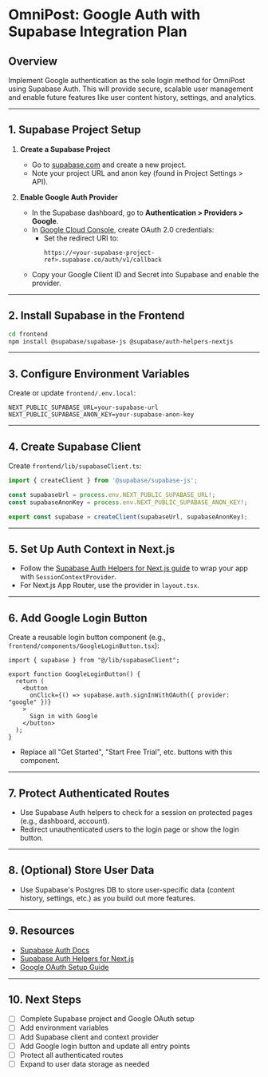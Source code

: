 # OmniPost: Google Auth with Supabase Integration Plan

## Overview
Implement Google authentication as the sole login method for OmniPost using Supabase Auth. This will provide secure, scalable user management and enable future features like user content history, settings, and analytics.

---

## 1. Supabase Project Setup

1. **Create a Supabase Project**
   - Go to [supabase.com](https://supabase.com) and create a new project.
   - Note your project URL and anon key (found in Project Settings > API).

2. **Enable Google Auth Provider**
   - In the Supabase dashboard, go to **Authentication > Providers > Google**.
   - In [Google Cloud Console](https://console.cloud.google.com/apis/credentials), create OAuth 2.0 credentials:
     - Set the redirect URI to:
       ```
       https://<your-supabase-project-ref>.supabase.co/auth/v1/callback
       ```
   - Copy your Google Client ID and Secret into Supabase and enable the provider.

---

## 2. Install Supabase in the Frontend

```bash
cd frontend
npm install @supabase/supabase-js @supabase/auth-helpers-nextjs
```

---

## 3. Configure Environment Variables

Create or update `frontend/.env.local`:
```
NEXT_PUBLIC_SUPABASE_URL=your-supabase-url
NEXT_PUBLIC_SUPABASE_ANON_KEY=your-supabase-anon-key
```

---

## 4. Create Supabase Client

Create `frontend/lib/supabaseClient.ts`:
```ts
import { createClient } from '@supabase/supabase-js';

const supabaseUrl = process.env.NEXT_PUBLIC_SUPABASE_URL!;
const supabaseAnonKey = process.env.NEXT_PUBLIC_SUPABASE_ANON_KEY!;

export const supabase = createClient(supabaseUrl, supabaseAnonKey);
```

---

## 5. Set Up Auth Context in Next.js

- Follow the [Supabase Auth Helpers for Next.js guide](https://supabase.com/docs/guides/auth/auth-helpers/nextjs) to wrap your app with `SessionContextProvider`.
- For Next.js App Router, use the provider in `layout.tsx`.

---

## 6. Add Google Login Button

Create a reusable login button component (e.g., `frontend/components/GoogleLoginButton.tsx`):
```tsx
import { supabase } from "@/lib/supabaseClient";

export function GoogleLoginButton() {
  return (
    <button
      onClick={() => supabase.auth.signInWithOAuth({ provider: "google" })}
    >
      Sign in with Google
    </button>
  );
}
```
- Replace all "Get Started", "Start Free Trial", etc. buttons with this component.

---

## 7. Protect Authenticated Routes

- Use Supabase Auth helpers to check for a session on protected pages (e.g., dashboard, account).
- Redirect unauthenticated users to the login page or show the login button.

---

## 8. (Optional) Store User Data

- Use Supabase's Postgres DB to store user-specific data (content history, settings, etc.) as you build out more features.

---

## 9. Resources
- [Supabase Auth Docs](https://supabase.com/docs/guides/auth)
- [Supabase Auth Helpers for Next.js](https://supabase.com/docs/guides/auth/auth-helpers/nextjs)
- [Google OAuth Setup Guide](https://supabase.com/docs/guides/auth/social-login/auth-google)

---

## 10. Next Steps
- [ ] Complete Supabase project and Google OAuth setup
- [ ] Add environment variables
- [ ] Add Supabase client and context provider
- [ ] Add Google login button and update all entry points
- [ ] Protect all authenticated routes
- [ ] Expand to user data storage as needed 